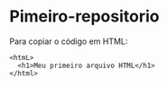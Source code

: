 # Pimeiro-repositorio

Para copiar o código em HTML:
```
<htmL>
  <h1>Meu primeiro arquivo HTML</h1>
</html>
```
